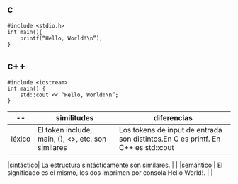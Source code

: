 ## c
```
#include <stdio.h> 
int main(){
    printf(“Hello, World!\n”);
}
```
## c++
```
#include <iostream> 
int main() {
    std::cout << “Hello, World!\n”;
}
```
|--        | similitudes                                      |            diferencias                                               |
|---       | ---                                              |                                          ---                         |
|léxico    |El token include, main, (), <>, etc. son similares|Los tokens de input de entrada son distintos.En C es printf. En C++ es std::cout|

|sintáctico| La estructura sintácticamente son similares.       |                                                                    |
|semántico | El significado es el mismo, los dos imprimen por consola Hello World!. |                                                |

